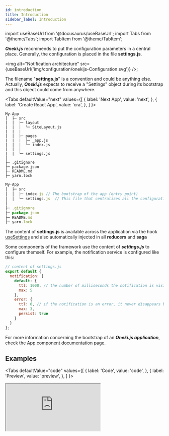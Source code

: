 ```yaml
---
id: introduction
title: Introduction
sidebar_label: Introduction
---
```

import useBaseUrl from '@docusaurus/useBaseUrl';
import Tabs from '@theme/Tabs';
import TabItem from '@theme/TabItem';


***Oneki.js*** recommends to put the configuration parameters in a central place. Generally, the configuration is placed in the file **settings.js**.

<img alt="Notification architecture" src={useBaseUrl('img/configuration/onekijs-Configuration.svg')} />;

The filename "**settings.js**" is a convention and could be anything else. Actually, ***Oneki.js*** expects to receive a "Settings" object during its bootstrap and this object could come from anywhere.

<Tabs
  defaultValue="next"
  values={[
    { label: 'Next App', value: 'next', },
    { label: 'Create React App', value: 'cra', },
  ]
}>
<TabItem value="next">

```
My-App
│  ├─ src
|  |  ├─ layout
|  |  |  └─ SiteLayout.js
|  |  |  
|  |  ├─ pages
|  |  |  ├─ _app.js
|  |  |  └─ index.js
|  |  |  
|  |  └─ settings.js
│
├─ .gitignore
├─ package.json
├─ README.md
├─ yarn.lock
```

</TabItem>
<TabItem value="cra">

```javascript
My-App
│  ├─ src
│  │  ├─ index.js // The bootstrap of the app (entry point)
│  │  └─ settings.js  // This file that centralizes all the configurations
│
├─ .gitignore
├─ package.json
├─ README.md
├─ yarn.lock
```
</TabItem>
</Tabs>

The content of **settings.js** is available across the application via the hook [useSettings](../configuration/use-settings) and also automatically injected in all **reducers** and **saga**

Some components of the framework use the content of ***settings.js*** to configure themself. For example, the notification service is configured like this:

```javascript
// content of settings.js
export default {
  notification: {
    default: {
      ttl: 1000, // the number of milliseconds the notification is visible
      max: 5
    },
    error: {
      ttl: 0, // if the notification is an error, it never disappears by itself
      max: 3,
      persist: true
    }
  }
};
```

For more information concerning the bootstrap of an ***Oneki.js application***, check the [App component documentation page](../../overview/app).

## Examples

<Tabs
  defaultValue="code"
  values={[
    { label: 'Code', value: 'code', },
    { label: 'Preview', value: 'preview', },
  ]
}>
<TabItem value="code">
  <iframe
    src="https://codesandbox.io/embed/github/oneki/onekijs-example/tree/master/next/auth-oidc?module=%2Fsrc%2Fsettings.js&fontsize=14&hidenavigation=1&theme=dark&view=editor"
    style={{width:'100%', height:'800px', border:0, bordeRadius: '4px', overflow:'hidden'}}
    title="onekijs-basic-app"
    allow="geolocation; microphone; camera; midi; vr; accelerometer; gyroscope; payment; ambient-light-sensor; encrypted-media; usb"
    sandbox="allow-modals allow-forms allow-popups allow-scripts allow-same-origin" />
</TabItem>
<TabItem value="preview">
  <iframe
    src="https://codesandbox.io/embed/github/oneki/onekijs-example/tree/master/next/auth-oidc?fontsize=14&hidenavigation=1&theme=dark&view=preview"
    style={{width:'100%', height:'600px', border:0, bordeRadius: '4px', overflow:'hidden'}}
    title="onekijs-basic-app"
    allow="geolocation; microphone; camera; midi; vr; accelerometer; gyroscope; payment; ambient-light-sensor; encrypted-media; usb"
    sandbox="allow-modals allow-forms allow-popups allow-scripts allow-same-origin" />
</TabItem>
</Tabs>

Click on the icon <img width="20px" height="20px" alt="Notification architecture" src={useBaseUrl('img/hamburger_icon.svg')} /> to access the other files or [open the project in Code Sandbox](https://codesandbox.io/embed/github/oneki/onekijs-example/tree/master/next/form-crud?fontsize=14&module=%2Fsrc%2Froutes%2Fusers%2FUsers.js&theme=dark)

<!-- ### Minimal example
The minimal example consists of a simple settings file that is common to any environement.<br/>
The settings object is a simple object (not an array) that is passed to ***App*** as a prop.

<Tabs
  defaultValue="code"
  values={[
    { label: 'Code', value: 'code', },
    { label: 'Preview', value: 'preview', },
  ]
}>
<TabItem value="code">
  <iframe
    src="https://codesandbox.io/embed/onekijs-settings-minimal-rq4c5?fontsize=14&hidenavigation=1&module=%2Fsrc%2Fsettings.js&theme=dark&view=editor"
    style={{width:'100%', height:'470px', border:0, bordeRadius: '4px', overflow:'hidden'}}
    title="onekijs-basic-app"
    allow="geolocation; microphone; camera; midi; vr; accelerometer; gyroscope; payment; ambient-light-sensor; encrypted-media; usb"
    sandbox="allow-modals allow-forms allow-popups allow-scripts allow-same-origin" />
</TabItem>
<TabItem value="preview">
  <iframe
    src="https://codesandbox.io/embed/onekijs-settings-minimal-rq4c5?fontsize=14&hidenavigation=1&module=%2Fsrc%2Fsettings.js&theme=dark&view=preview"
    style={{width:'100%', height:'470px', border:0, bordeRadius: '4px', overflow:'hidden'}}
    title="onekijs-basic-app"
    allow="geolocation; microphone; camera; midi; vr; accelerometer; gyroscope; payment; ambient-light-sensor; encrypted-media; usb"
    sandbox="allow-modals allow-forms allow-popups allow-scripts allow-same-origin" />
</TabItem>
</Tabs>

### Multi environments example
This example shows how to manage settings in a multi environments setup.
<Tabs
  defaultValue="code"
  values={[
    { label: 'Code', value: 'code', },
    { label: 'Preview', value: 'preview', },
  ]
}>
<TabItem value="code">
  <iframe
    src="https://codesandbox.io/embed/onekijs-settings-5sc1k?fontsize=14&hidenavigation=1&module=%2Fsrc%2Fsettings.js&theme=dark&view=editor"
    style={{width:'100%', height:'1150px', border:0, bordeRadius: '4px', overflow:'hidden'}}
    title="onekijs-basic-app"
    allow="geolocation; microphone; camera; midi; vr; accelerometer; gyroscope; payment; ambient-light-sensor; encrypted-media; usb"
    sandbox="allow-modals allow-forms allow-popups allow-scripts allow-same-origin" />
</TabItem>
<TabItem value="preview">
  <iframe
    src="https://codesandbox.io/embed/onekijs-settings-5sc1k?fontsize=14&hidenavigation=1&module=%2Fsrc%2Fsettings.js&theme=dark&view=preview"
    style={{width:'100%', height:'1150px', border:0, bordeRadius: '4px', overflow:'hidden'}}
    title="onekijs-basic-app"
    allow="geolocation; microphone; camera; midi; vr; accelerometer; gyroscope; payment; ambient-light-sensor; encrypted-media; usb"
    sandbox="allow-modals allow-forms allow-popups allow-scripts allow-same-origin" />
</TabItem>
</Tabs> -->